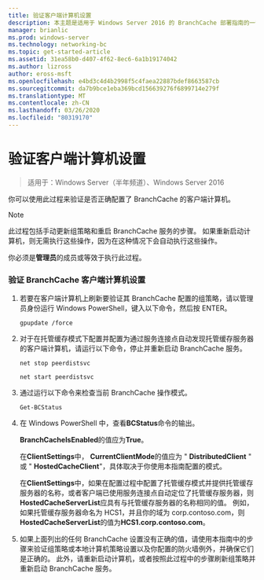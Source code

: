```yaml
---
title: 验证客户端计算机设置
description: 本主题是适用于 Windows Server 2016 的 BranchCache 部署指南的一部分，它演示了如何在分布式和托管缓存模式下部署 BranchCache，以优化分支机构中的 WAN 带宽使用情况
manager: brianlic
ms.prod: windows-server
ms.technology: networking-bc
ms.topic: get-started-article
ms.assetid: 31ea58b0-d407-4f62-8ec6-6a1b19174042
ms.author: lizross
author: eross-msft
ms.openlocfilehash: e4bd3c4d4b2998f5c4faea22887bdef8663587cb
ms.sourcegitcommit: da7b9bce1eba369bcd156639276f6899714e279f
ms.translationtype: MT
ms.contentlocale: zh-CN
ms.lasthandoff: 03/26/2020
ms.locfileid: "80319170"
---
```

# <a name="verify-client-computer-settings"></a>验证客户端计算机设置

>适用于：Windows Server（半年频道）、Windows Server 2016

你可以使用此过程来验证是否正确配置了 BranchCache 的客户端计算机。  
  
> [!NOTE]  
> 此过程包括手动更新组策略和重启 BranchCache 服务的步骤。 如果重新启动计算机，则无需执行这些操作，因为在这种情况下会自动执行这些操作。  
  
你必须是**管理员**的成员或等效于执行此过程。  
  
### <a name="to-verify-branchcache-client-computer-settings"></a>验证 BranchCache 客户端计算机设置  
  
1.  若要在客户端计算机上刷新要验证其 BranchCache 配置的组策略，请以管理员身份运行 Windows PowerShell，键入以下命令，然后按 ENTER。  
  
    `gpupdate /force`  
  
2.  对于在托管缓存模式下配置并配置为通过服务连接点自动发现托管缓存服务器的客户端计算机，请运行以下命令，停止并重新启动 BranchCache 服务。  
  
    `net stop peerdistsvc`  
  
    `net start peerdistsvc`  
  
3.  通过运行以下命令来检查当前 BranchCache 操作模式。  
  
    `Get-BCStatus`  
  
4.  在 Windows PowerShell 中，查看**BCStatus**命令的输出。  
  
    **BranchCacheIsEnabled**的值应为**True**。  
  
    在**ClientSettings**中， **CurrentClientMode**的值应为 " **DistributedClient** " 或 " **HostedCacheClient**"，具体取决于你使用本指南配置的模式。  
  
    在**ClientSettings**中，如果在配置过程中配置了托管缓存模式并提供托管缓存服务器的名称，或者客户端已使用服务连接点自动定位了托管缓存服务器，则**HostedCacheServerList**应具有与托管缓存服务器的名称相同的值。 例如，如果托管缓存服务器命名为 HCS1，并且你的域为 corp.contoso.com，则**HostedCacheServerList**的值为**HCS1.corp.contoso.com**。  
  
5.  如果上面列出的任何 BranchCache 设置没有正确的值，请使用本指南中的步骤来验证组策略或本地计算机策略设置以及你配置的防火墙例外，并确保它们是正确的。 此外，请重新启动计算机，或者按照此过程中的步骤刷新组策略并重新启动 BranchCache 服务。  
  


